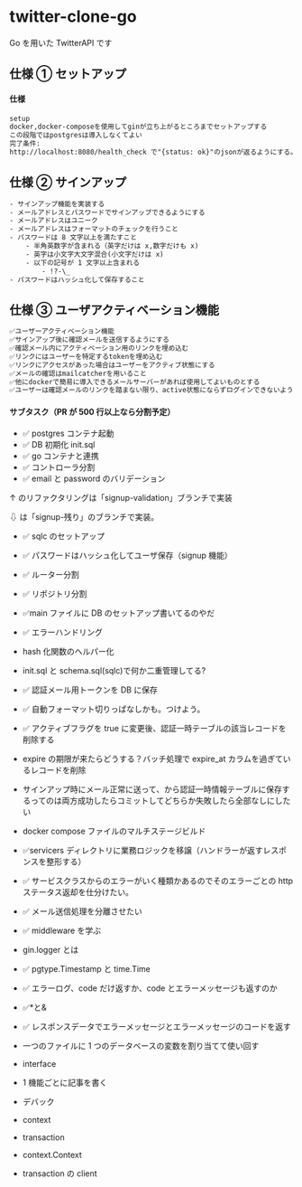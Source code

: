 # twitter-clone-go

Go を用いた TwitterAPI です

## 仕様 ① セットアップ

#### 仕様

```txt
setup
docker,docker-composeを使用してginが立ち上がるところまでセットアップする
この段階ではpostgresは導入しなくてよい
完了条件:
http://localhost:8080/health_check で"{status: ok}"のjsonが返るようにする。
```

## 仕様 ② サインアップ

```txt
- サインアップ機能を実装する
- メールアドレスとパスワードでサインアップできるようにする
- メールアドレスはユニーク
- メールアドレスはフォーマットのチェックを行うこと
- パスワードは 8 文字以上を満たすこと
    - 半角英数字が含まれる（英字だけは x,数字だけも x)
    - 英字は小文字大文字混合(小文字だけは x)
    - 以下の記号が 1 文字以上含まれる
        - !?-\_
- パスワードはハッシュ化して保存すること
```

## 仕様 ③ ユーザアクティベーション機能

```txt
✅ユーザーアクティベーション機能
✅サインアップ後に確認メールを送信するようにする
✅確認メール内にアクティベーション用のリンクを埋め込む
✅リンクにはユーザーを特定するtokenを埋め込む
✅リンクにアクセスがあった場合はユーザーをアクティブ状態にする
✅メールの確認はmailcatcherを用いること
✅他にdockerで簡易に導入できるメールサーバーがあれば使用してよいものとする
✅ユーザーは確認メールのリンクを踏まない限り、active状態にならずログインできないようにする
```

#### サブタスク（PR が 500 行以上なら分割予定）

- ✅ postgres コンテナ起動
- ✅ DB 初期化 init.sql
- ✅ go コンテナと連携
- ✅ コントローラ分割
- ✅ email と password のバリデーション

↑ のリファクタリングは「signup-validation」ブランチで実装

⇩ は「signup-残り」のブランチで実装。

- ✅ sqlc のセットアップ
- ✅ パスワードはハッシュ化してユーザ保存（signup 機能）
- ✅ ルーター分割
- ✅ リポジトリ分割
- ✅main ファイルに DB のセットアップ書いてるのやだ
- ✅ エラーハンドリング
- hash 化関数のヘルパー化
- init.sql と schema.sql(sqlc)で何か二重管理してる?
- ✅ 認証メール用トークンを DB に保存
- ✅ 自動フォーマット切りっぱなしかも。つけよう。
- ✅ アクティブフラグを true に変更後、認証一時テーブルの該当レコードを削除する
- expire の期限が来たらどうする？バッチ処理で expire_at カラムを過ぎているレコードを削除
- サインアップ時にメール正常に送って、から認証一時情報テーブルに保存するってのは両方成功したらコミットしてどちらか失敗したら全部なしにしたい
- docker compose ファイルのマルチステージビルド
- ✅servicers ディレクトリに業務ロジックを移譲（ハンドラーが返すレスポンスを整形する）
- ✅ サービスクラスからのエラーがいく種類かあるのでそのエラーごとの http ステータス返却を仕分けたい。
- ✅ メール送信処理を分離させたい
- ✅ middleware を学ぶ
- gin.logger とは
- ✅ pgtype.Timestamp と time.Time
- ✅ エラーログ、code だけ返すか、code とエラーメッセージも返すのか
- ✅\*と&
- ✅ レスポンスデータでエラーメッセージとエラーメッセージのコードを返す
- 一つのファイルに 1 つのデータベースの変数を割り当てて使い回す
- interface
- 1 機能ごとに記事を書く
- デバック

- context
- transaction
- context.Context
- transaction の client
